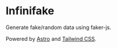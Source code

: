 # Infinifake

Generate fake/random data using faker-js.

Powered by [Astro](https://astro.build) and [Tailwind CSS](https://tailwindcss.com).